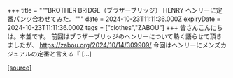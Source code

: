 +++
title = """BROTHER BRIDGE（ブラザーブリッジ） HENRY ヘンリーに定番パンツ合わせてみた。"""
date = 2024-10-23T11:11:36.000Z
expiryDate = 2024-10-23T11:11:36.000Z
tags = ["clothes","ZABOU"]
+++
皆さんこんにちは。本並です。 前回はブラザーブリッジのヘンリーについて熱く語らせて頂きましたが、 https://zabou.org/2024/10/14/309909/ 今回はヘンリーにメンズカジュアルの定番と言える『 \[…\]

[[source]](https://zabou.org/2024/10/23/310830/)
